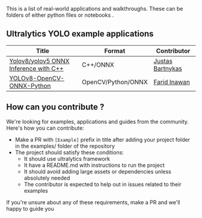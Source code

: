 This is a list of real-world applications and walkthroughs. These can be folders of either python files or notebooks .

## Ultralytics YOLO example applications

| Title                                                           | Format             | Contributor                                         |
| --------------------------------------------------------------- | ------------------ | --------------------------------------------------- |
| [Yolov8/yolov5 ONNX Inference with C++](./Yolov8_CPP_Inference) | C++/ONNX           | [Justas Bartnykas](https://github.com/JustasBart)   |
| [YOLOv8-OpenCV-ONNX-Python](./YOLOv8-OpenCV-ONNX-Python)        | OpenCV/Python/ONNX | [Farid Inawan](https://github.com/frdteknikelektro) |

## How can you contribute ?

We're looking for examples, applications and guides from the community. Here's how you can contribute:

- Make a PR with `[Example]` prefix in title after adding your project folder in the examples/ folder of the repository
- The project should satisfy these conditions:
  - It should use ultralytics framework
  - It have a README.md with instructions to run the project
  - It should avoid adding large assets or dependencies unless absolutely needed
  - The contributor is expected to help out in issues related to their examples

If you're unsure about any of these requirements, make a PR and we'll happy to guide you
